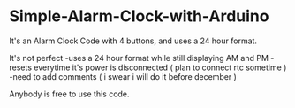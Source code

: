 # Simple-Alarm-Clock-with-Arduino
It's an Alarm Clock Code with 4 buttons, and uses a 24 hour format. 

It's not perfect 
-uses a 24 hour format while still displaying AM and PM 
-resets everytime it's power is disconnected ( plan to connect rtc sometime )
-need to add comments ( i swear i will do it before december ) 

Anybody is free to use this code. 
